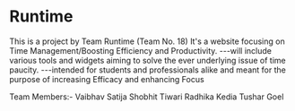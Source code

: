 # Runtime

This is a project by Team Runtime (Team No. 18) It's a website focusing on Time Management/Boosting Efficiency and Productivity. ---will include various tools and widgets aiming to solve the ever underlying issue of time paucity. ---intended for students and professionals alike and meant for the purpose of increasing Efficacy and enhancing Focus

Team Members:- Vaibhav Satija 
               Shobhit Tiwari 
               Radhika Kedia 
               Tushar Goel
